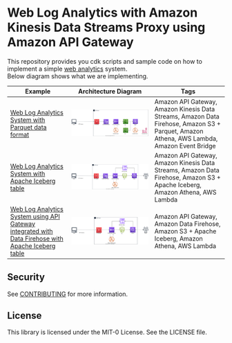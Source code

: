 
# Web Log Analytics with Amazon Kinesis Data Streams Proxy using Amazon API Gateway

This repository provides you cdk scripts and sample code on how to implement a simple [web analytics](https://en.wikipedia.org/wiki/Web_analytics) system.<br/>
Below diagram shows what we are implementing.

| Example | Architecture Diagram | Tags |
|---------|----------------------|------|
| [Web Log Analytics System with Parquet data format](./web-analytics-parquet) | ![](./web-analytics-parquet/web-analytics-arch.svg) | Amazon API Gateway, Amazon Kinesis Data Streams, Amazon Data Firehose, Amazon S3 + Parquet, Amazon Athena, AWS Lambda, Amazon Event Bridge |
| [Web Log Analytics System with Apache Iceberg table](./web-analytics-iceberg) | ![](./web-analytics-iceberg/web-analytics-iceberg-arch.svg) | Amazon API Gateway, Amazon Kinesis Data Streams, Amazon Data Firehose, Amazon S3 + Apache Iceberg, Amazon Athena, AWS Lambda |
| [Web Log Analytics System using API Gateway integrated with Data Firehose with Apache Iceberg table](./web-analytics-datafirehose-iceberg) | ![](./web-analytics-datafirehose-iceberg/web-analytics-datafirehose-iceberg-arch.svg) | Amazon API Gateway, Amazon Data Firehose, Amazon S3 + Apache Iceberg, Amazon Athena, AWS Lambda |

## Security

See [CONTRIBUTING](CONTRIBUTING.md#security-issue-notifications) for more information.

## License

This library is licensed under the MIT-0 License. See the LICENSE file.

